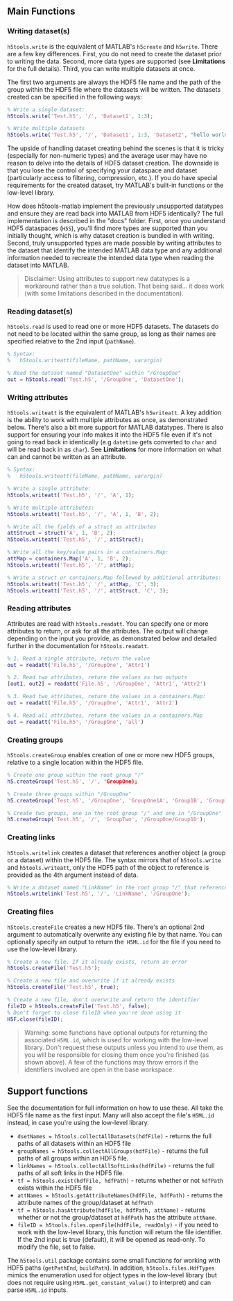 
## Main Functions
### Writing dataset(s) 
```h5tools.write``` is the equivalent of MATLAB's ```h5create``` and ```h5write```. There are a few key differences. First, you do not need to create the dataset prior to writing the data. Second, more data types are supported (see **Limitations** for the full details). Third, you can write multiple datasets at once. 

The first two arguments are always the HDF5 file name and the path of the group within the HDF5 file where the datasets will be written. The datasets created can be specified in the following ways:


```matlab
% Write a single dataset:
h5tools.write('Test.h5', '/', 'Dataset1', 1:3);

% Write multiple datasets
h5tools.write('Test.h5', '/', 'Dataset1', 1:3, 'Dataset2', "hello world");
```

The upside of handling dataset creating behind the scenes is that it is tricky (especially for non-numeric types) and the average user may have no reason to delve into the details of HDF5 dataset creation. The downside is that you lose the control of specifying your dataspace and dataset (particularly access to filtering, compression, etc.). If you do have special requirements for the created dataset, try MATLAB's built-in functions or the low-level library. 

How does h5tools-matlab implement the previously unsupported datatypes and ensure they are read back into MATLAB from HDF5 identically? The full implementation is described in the "docs" folder. First, once you understand HDF5 dataspaces (```H5S```), you'll find more types are supported than you initially thought, which is why dataset creation is bundled in with writing. Second, truly unsupported types are made possible by writing attributes to the dataset that identify the intended MATLAB data type and any additional information needed to recreate the intended data type when reading the dataset into MATLAB. 
> Disclaimer: Using attributes to support new datatypes is a workaround rather than a true solution. That being said... it does work (with some limitations described in the documentation).


### Reading dataset(s) 
```h5tools.read``` is used to read one or more HDF5 datasets. The datasets do not need to be located within the same group, as long as their names are specified relative to the 2nd input (```pathName```).
```matlab
% Syntax:
%   h5tools.writeatt(fileName, pathName, varargin)

% Read the dataset named "DatasetOne" within "/GroupOne"
out = h5tools.read('Test.h5', '/GroupOne', 'DatasetOne');
```

### Writing attributes
```h5tools.writeatt``` is the equivalent of MATLAB's ```h5writeatt```. A key addition is the ability to work with multiple attributes as once, as demonstrated below. There's also a bit more support for MATLAB datatypes. There is also support for ensuring your info makes it into the HDF5 file even if it's not going to read back in identically (e.g ```datetime``` gets converted to ```char``` and will be read back in as ```char```). See **Limitations** for more information on what can and cannot be written as an attribute. 

```matlab
% Syntax:
%   h5tools.writeatt(fileName, pathName, varargin)

% Write a single attribute:
h5tools.writeatt('Test.h5', '/', 'A', 1);

% Write multiple attributes:
h5tools.writeatt('Test.h5', '/', 'A', 1, 'B', 2);

% Write all the fields of a struct as attributes
attStruct = struct('A', 1, 'B', 2);
h5tools.writeatt('Test.h5', '/', attStruct);

% Write all the key/value pairs in a containers.Map:
attMap = containers.Map('A', 1, 'B', 2);
h5tools.writeatt('Test.h5', '/', attMap);

% Write a struct or containers.Map followed by additional attributes:
h5tools.writeatt('Test.h5', '/', attMap, 'C', 3);
h5tools.writeatt('Test.h5', '/', attStruct, 'C', 3);
```

### Reading attributes
Attributes are read with ```h5tools.readatt```. You can specify one or more attributes to return, or ask for all the attributes. The output will change depending on the input you provide, as demonstrated below and detailed further in the documentation for ```h5tools.readatt```. 
```matlab
% 1. Read a single attribute, return the value
out = readatt('File.h5', '/GroupOne', 'Attr1')

% 2. Read two attributes, return the values as two outputs
[out1, out2] = readatt('File.h5', '/GroupOne', 'Attr1', 'Attr2')

% 3. Read two attributes, return the values in a containers.Map:
out = readatt('File.h5', '/GroupOne', 'Attr1', 'Attr2')

% 4. Read all attributes, return the values in a containers.Map
out = readatt('File.h5', '/GroupOne', 'all')
```

### Creating groups
```h5tools.createGroup``` enables creation of one or more new HDF5 groups, relative to a single location within the HDF5 file. 
```matlab
% Create one group within the root group "/"
h5.createGroup('Test.h5', '/', 'GroupOne);

% Create three groups within "/GroupOne"
h5.createGroup('Test.h5', '/GroupOne', 'GroupOne1A', 'Group1B', 'Group1C');

% Create two groups, one in the root group "/" and one in "/GroupOne"
h5.createGroup('Test.h5', '/', 'GroupTwo', '/GroupOne/Group1D');
```

### Creating links
```h5tools.writelink``` creates a dataset that references another object (a group or a dataset) within the HDF5 file. The syntax mirrors that of ```h5tools.write``` and ```h5tools.writeatt```, only the HDF5 path of the object to reference is provided as the 4th argument instead of data. 
```matlab
% Write a dataset named "LinkName" in the root group "/" that references "/GroupOne"
h5tools.writelink('Test.h5', '/', 'LinkName', '/GroupOne');
```

### Creating files
```h5tools.createFile``` creates a new HDF5 file. There's an optional 2nd argument to automatically overwrite any existing file by that name. You can optionally specify an output to return the``` H5ML.id``` for the file if you need to use the low-level library.
```matlab
% Create a new file. If it already exists, return an error
h5tools.createFile('Test.h5');

% Create a new file and overwrite if it already exists
h5tools.createFile('Test.h5', true);

% Create a new file, don't overwrite and return the identifier
fileID = h5tools.createFile('Test.h5', false);
% Don't forget to close fileID when you're done using it
H5F.close(fileID);
```
> Warning: some functions have optional outputs for returning the associated ```H5ML.id```, which is used for working with the low-level library. Don't request these outputs unless you intend to use them, as you will be responsible for closing them once you're finished (as shown above). A few of the functions may throw errors if the identifiers involved are open in the base workspace. 

## Support functions
See the documentation for full information on how to use these. All take the HDF5 file name as the first input. Many will also accept the file's ```H5ML.id``` instead, in case you're using the low-level library.
- ```dsetNames = h5tools.collectAllDatasets(hdfFile)``` - returns the full paths of all datasets within an HDF5 file
- ```groupNames = h5tools.collectAllGroups(hdfFile)``` - returns the full paths of all groups within an HDF5 file.
- ```linkNames = h5tools.collectAllSoftLinks(hdfFile)``` - returns the full paths of all soft links in the HDF5 file.
- ```tf = h5tools.exist(hdfFile, hdfPath)``` - returns whether or not ```hdfPath``` exists within the HDF5 file
- ```attNames = h5tools.getAttributeNames(hdfFile, hdfPath)``` - returns the attribute names of the group/dataset at ```hdfPath```
- ```tf = h5tools.hasAttribute(hdfFile, hdfPath, attName)``` - returns whether or not the group/dataset at ```hdfPath``` has the attribute ```attName```.
- ```fileID = h5tools.files.openFile(hdfFile, readOnly)``` - if you need to work with the low-level library, this function will return the file identifier. If the 2nd input is true (default), it will be opened as read-only. To modify the file, set to false. 

The ```h5tools.util``` package contains some small functions for working with HDF5 paths (```getPathEnd```, ```buildPath```). In addition, ```h5tools.files.HdfTypes``` mimics the enumeration used for object types in the low-level library (but does not require using ```H5ML.get_constant_value()``` to interpret) and can parse ```H5ML.id``` inputs.
